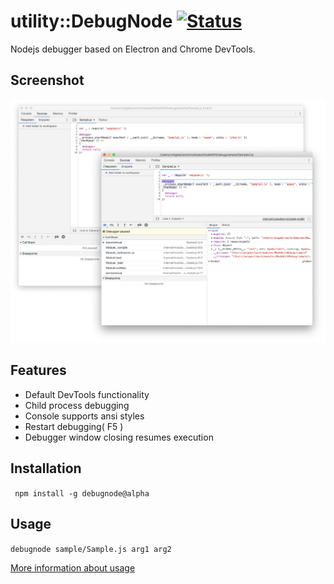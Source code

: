 # utility::DebugNode [![Status](https://github.com/Wandalen/DebugNode/workflows/VisualTest/badge.svg)](https://github.com/Wandalen/DebugNode/actions?query=workflow%3ATest)
Nodejs debugger based on Electron and Chrome DevTools.

## Screenshot
![image](doc/img.png)

## Features
* Default DevTools functionality
* Child process debugging
* Console supports ansi styles
* Restart debugging( F5 )
* Debugger window closing resumes execution

## Installation

``` npm install -g debugnode@alpha```

## Usage

``` debugnode sample/Sample.js arg1 arg2 ```

[More information about usage](./doc/tutorial/HowToUse.md)
